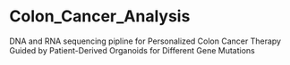 # Colon_Cancer_Analysis
DNA and RNA sequencing pipline for Personalized Colon Cancer Therapy Guided by Patient-Derived Organoids for Different Gene Mutations
